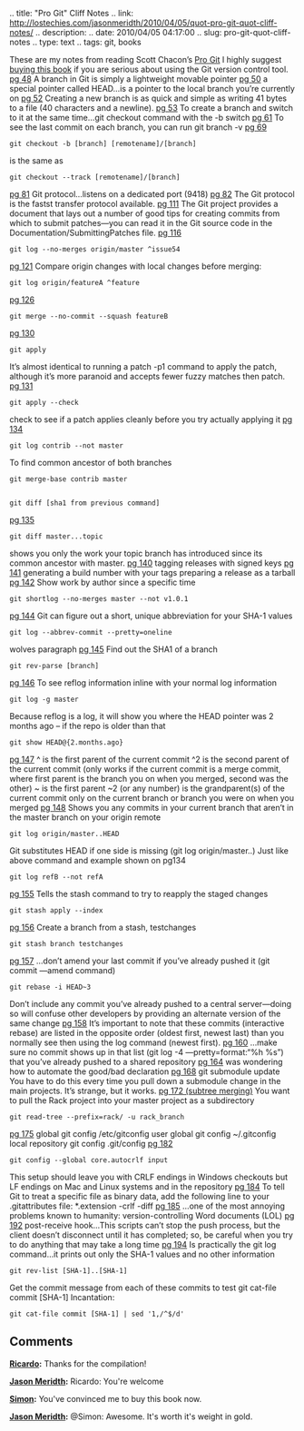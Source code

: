 .. title: "Pro Git" Cliff Notes
.. link: http://lostechies.com/jasonmeridth/2010/04/05/quot-pro-git-quot-cliff-notes/
.. description: 
.. date: 2010/04/05 04:17:00
.. slug: pro-git-quot-cliff-notes
.. type: text
.. tags: git, books


These are my notes from reading Scott Chacon’s [Pro Git](http://progit.org/book) I highly suggest [buying this book](http://tinyurl.com/amazonprogit) if you are serious about using the Git version control tool. [pg 48](http://progit.org/book/ch3-1.html) A branch in Git is simply a lightweight movable pointer [pg 50](http://progit.org/book/ch3-1.html) a special pointer called HEAD…is a pointer to the local branch you’re currently on [pg 52](http://progit.org/book/ch3-1.html) Creating a new branch is as quick and simple as writing 41 bytes to a file (40 characters and a newline). [pg 53](http://progit.org/book/ch3-2.html) To create a branch and switch to it at the same time…git checkout command with the -b switch [pg 61](http://progit.org/book/ch3-3.html) To see the last commit on each branch, you can run git branch -v [pg 69](http://progit.org/book/ch3-5.html)
    
    
    git checkout -b [branch] [remotename]/[branch]

is the same as 
    
    
    git checkout --track [remotename]/[branch]

[pg 81](http://progit.org/book/ch4-1.html) Git protocol…listens on a dedicated port (9418) [pg 82](http://progit.org/book/ch4-1.html) The Git protocol is the fastst transfer protocol available. [pg 111](http://progit.org/book/ch5-2.html) The Git project provides a document that lays out a number of good tips for creating commits from which to submit patches—you can read it in the Git source code in the Documentation/SubmittingPatches file. [pg 116](http://progit.org/book/ch5-2.html)
    
    
    git log --no-merges origin/master ^issue54

[pg 121](http://progit.org/book/ch5-2.html) Compare origin changes with local changes before merging: 
    
    
    git log origin/featureA ^feature

[pg 126](http://progit.org/book/ch5-2.html)
    
    
    git merge --no-commit --squash featureB

[pg 130](http://progit.org/book/ch5-3.html)
    
    
    git apply

It’s almost identical to running a patch -p1 command to apply the patch, although it’s more paranoid and accepts fewer fuzzy matches then patch. [pg 131](http://progit.org/book/ch5-3.html)
    
    
    git apply --check

check to see if a patch applies cleanly before you try actually applying it [pg 134](http://progit.org/book/ch5-3.html)
    
    
    git log contrib --not master

To find common ancestor of both branches 
    
    
    git merge-base contrib master
    
    
    git diff [sha1 from previous command]

[pg 135](http://progit.org/book/ch5-3.html)
    
    
    git diff master...topic

shows you only the work your topic branch has introduced since its common ancestor with master. [pg 140](http://progit.org/book/ch5-3.html) tagging releases with signed keys [pg 141](http://progit.org/book/ch5-3.html) generating a build number with your tags preparing a release as a tarball [pg 142](http://progit.org/book/ch5-3.html) Show work by author since a specific time 
    
    
    git shortlog --no-merges master --not v1.0.1

[pg 144](http://progit.org/book/ch6-1.html) Git can figure out a short, unique abbreviation for your SHA-1 values 
    
    
    git log --abbrev-commit --pretty=oneline

wolves paragraph [pg 145](http://progit.org/book/ch6-1.html) Find out the SHA1 of a branch 
    
    
    git rev-parse [branch]

[pg 146](http://progit.org/book/ch6-1.html) To see reflog information inline with your normal log information 
    
    
    git log -g master

Because reflog is a log, it will show you where the HEAD pointer was 2 months ago – if the repo is older than that 
    
    
    git show HEAD@{2.months.ago}

[pg 147](http://progit.org/book/ch6-1.html) ^ is the first parent of the current commit ^2 is the second parent of the current commit (only works if the current commit is a merge commit, where first parent is the branch you on when you merged, second was the other) ~ is the first parent ~2 (or any number) is the grandparent(s) of the current commit only on the current branch or branch you were on when you merged [pg 148](http://progit.org/book/ch6-1.html) Shows you any commits in your current branch that aren’t in the master branch on your origin remote 
    
    
    git log origin/master..HEAD

Git substitutes HEAD if one side is missing (git log origin/master..) Just like above command and example shown on pg134 
    
    
    git log refB --not refA

[pg 155](http://progit.org/book/ch6-3.html) Tells the stash command to try to reapply the staged changes 
    
    
    git stash apply --index

[pg 156](http://progit.org/book/ch6-3.html) Create a branch from a stash, testchanges 
    
    
    git stash branch testchanges

[pg 157](http://progit.org/book/ch6-4.html) …don’t amend your last commit if you’ve already pushed it (git commit —amend command) 
    
    
    git rebase -i HEAD~3

Don’t include any commit you’ve already pushed to a central server—doing so will confuse other developers by providing an alternate version of the same change [pg 158](http://progit.org/book/ch6-4.html) It’s important to note that these commits (interactive rebase) are listed in the opposite order (oldest first, newest last) than you normally see then using the log command (newest first). [pg 160](http://progit.org/book/ch6-4.html) …make sure no commit shows up in that list (git log -4 —pretty=format:“%h %s”) that you’ve already pushed to a shared repository [pg 164](http://progit.org/book/ch6-5.html) was wondering how to automate the good/bad declaration [pg 168](http://progit.org/book/ch6-6.html) git submodule update You have to do this every time you pull down a submodule change in the main projects. It’s strange, but it works. [pg 172 (subtree merging)](http://progit.org/book/ch6-7.html) You want to pull the Rack project into your master project as a subdirectory 
    
    
    git read-tree --prefix=rack/ -u rack_branch

[pg 175](http://progit.org/book/ch7-1.html) global git config /etc/gitconfig user global git config ~/.gitconfig local repository git config .git/config [pg 182](http://progit.org/book/ch7-1.html)
    
    
    git config --global core.autocrlf input

This setup should leave you with CRLF endings in Windows checkouts but LF endings on Mac and Linux systems and in the repository [pg 184](http://progit.org/book/ch7-2.html) To tell Git to treat a specific file as binary data, add the following line to your .gitattributes file: *.extension -crlf -diff [pg 185](http://progit.org/book/ch7-2.html) …one of the most annoying problems known to humanity: version-controlling Word documents (LOL) [pg 192](http://progit.org/book/ch7-3.html) post-receive hook…This scripts can’t stop the push process, but the client doesn’t disconnect until it has completed; so, be careful when you try to do anything that may take a long time [pg 194](http://progit.org/book/ch7-4.html) Is practically the git log command…it prints out only the SHA-1 values and no other information 
    
    
    git rev-list [SHA-1]..[SHA-1]

Get the commit message from each of these commits to test git cat-file commit [SHA-1] Incantation: 
    
    
    git cat-file commit [SHA-1] | sed '1,/^$/d'

## Comments

**[Ricardo](#471 "2010-04-14 01:04:47"):** Thanks for the compilation!

**[Jason Meridth](#472 "2010-04-14 01:25:01"):** Ricardo: You're welcome

**[Simon](#473 "2010-05-10 03:55:33"):** You've convinced me to buy this book now.

**[Jason Meridth](#474 "2010-05-12 12:59:43"):** @Simon: Awesome. It's worth it's weight in gold.

